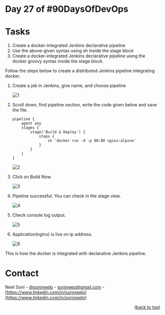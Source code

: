 # Day 27 of #90DaysOfDevOps

# Tasks

1. Create a docker-integrated Jenkins declarative pipeline
2. Use the above-given syntax using sh inside the stage block
3. Create a docker-integrated Jenkins declarative pipeline using the docker groovy syntax inside the stage block.

Follow the steps below to create a distributed Jenkins pipeline integrating docker.

1. Create a job in Jenkins, give name, and choose pipeline
	
	![1](https://i.ibb.co/ctZnWXZ/1-day27.png)

2. Scroll down, find pipeline section, write the code given below and save the file.
	
	``` 
	pipeline {
		agent any
		stages {
			stage('Build & Deploy') {
				steps {
					sh 'docker run -d -p 80:80 nginx:alpine'
				}
			}
		}
	}
	```
	
	![2](https://i.ibb.co/Yjp8dv7/4-day27.png)
   
3. Click on Build Now.
	
	![3](https://i.ibb.co/3FDZ75K/3-day27.png)

4. Pipeline successful. You can check in the stage view.

	![4](https://i.ibb.co/hXKzx46/5-day27.png)

5. Check console log output.

	![5](https://i.ibb.co/QP49V3d/6-day27.png)

6. Application(nginx) is live on ip address.
	
	![6](https://i.ibb.co/sRQSkqH/7-day27.png)

This is how the docker is integrated with declarative Jenkins pipeline.

# Contact

Neel Soni - [@sonineelp](https://twitter.com/sonineelp) - [sonineep@gmail.com](mailto:sonineep@gmail.com) - [https://www.linkedin.com/in/sonineelp](https://www.linkedin.com/in/sonineelp) 

<div align="right">
  (<a href="#Day-27-of-90DaysOfDevOps">back to top</a>)
</div>
